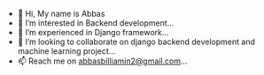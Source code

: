 - 👋 Hi, My name is Abbas
- 👀 I’m interested in Backend development...
- 🌱 I’m experienced in Django framework...
- 💞️ I’m looking to collaborate on django backend development and machine learning project...
- 📫 Reach me on abbasbilliamin2@gmail.com...

<!---
abbasbill/abbasbill is a ✨ special ✨ repository because its `README.md` (this file) appears on your GitHub profile.
You can click the Preview link to take a look at your changes.
--->
